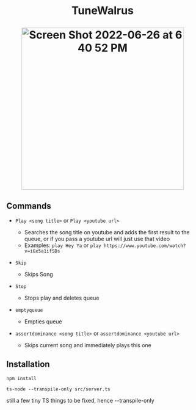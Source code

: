 <h1 align="center"> TuneWalrus <p align="center">
<img width="425" alt="Screen Shot 2022-06-26 at 6 40 52 PM" src="https://user-images.githubusercontent.com/35173688/175836460-3d46b471-b7f0-4b80-b8ee-50f1f2ef3651.png">
</p></h1>



## Commands

- `Play <song title>` or `Play <youtube url>`

  - Searches the song title on youtube and adds the first result to the queue, or if you pass a youtube url will just use that video
  - Examples: `play Hey Ya` or `play https://www.youtube.com/watch?v=iGx5a1ifSDs`
- `Skip`
  - Skips Song
- `Stop`
  - Stops play and deletes queue
- `emptyqueue`
  - Empties queue
- `assertdominance <song title>` or `assertdominance <youtube url>`
  - Skips current song and immediately plays this one

## Installation

`npm install`

`ts-node --transpile-only src/server.ts`

still a few tiny TS things to be fixed, hence --transpile-only
